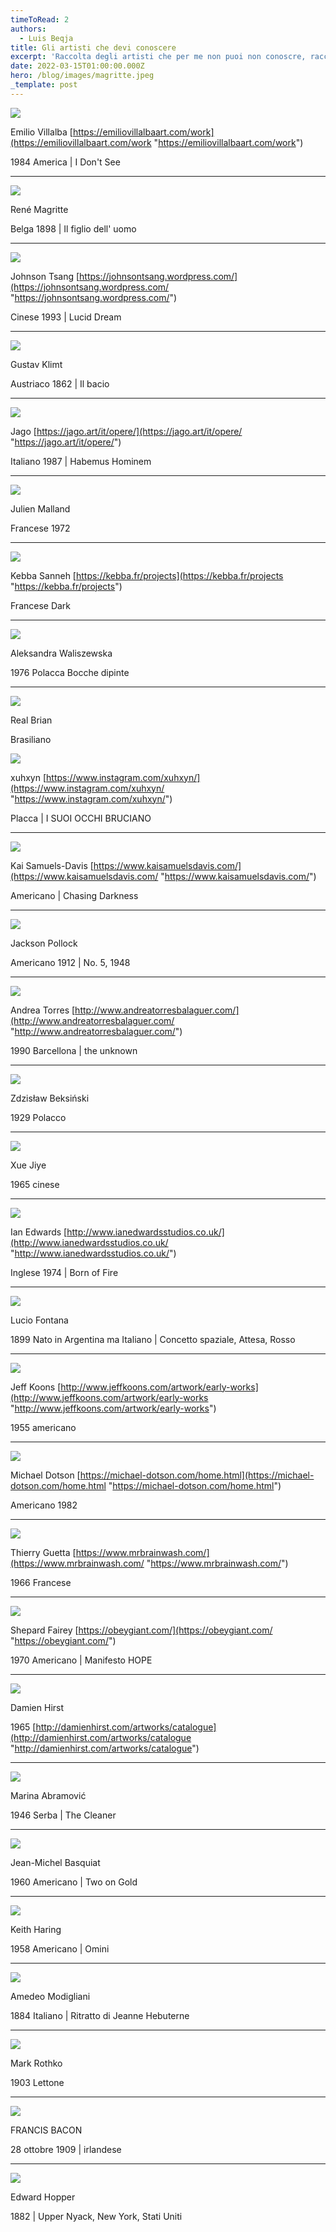 ```yaml
---
timeToRead: 2
authors:
  - Luis Beqja
title: Gli artisti che devi conoscere
excerpt: 'Raccolta degli artisti che per me non puoi non conoscre, raccolta personale.'
date: 2022-03-15T01:00:00.000Z
hero: /blog/images/magritte.jpeg
_template: post
---
```


![](/images/emilio-villalba.jpg)

Emilio Villalba [https://emiliovillalbaart.com/work](https://emiliovillalbaart.com/work "https://emiliovillalbaart.com/work")

1984 America | I Don't See

***

![](/images/magritte.jpeg)

René Magritte

Belga 1898 | Il figlio dell' uomo

***

![](/images/johnson-tsang-5.jpg)

Johnson Tsang [https://johnsontsang.wordpress.com/](https://johnsontsang.wordpress.com/ "https://johnsontsang.wordpress.com/")

Cinese 1993 | Lucid Dream

***

![](/images/klimt.jpg)

Gustav Klimt

Austriaco 1862 | Il bacio

***

![](/images/jago.jpg)

Jago [https://jago.art/it/opere/](https://jago.art/it/opere/ "https://jago.art/it/opere/")

Italiano 1987 | Habemus Hominem

***

![](/images/street-art-seth-globepainter-julien-malland-45__880.jpg)

Julien Malland

Francese 1972

***

![](/images/8e7b10c52d18b7027fe1bc6d0bcbd845.jpg)

Kebba Sanneh [https://kebba.fr/projects](https://kebba.fr/projects "https://kebba.fr/projects")

Francese Dark

***

![](/images/9a47e9b5e1c8f5bda087cbadb300ee8e.jpg)

Aleksandra Waliszewska

1976 Polacca Bocche dipinte

***

![](/images/1b10b703b970e587e4601cc6e6f7b24b.jpg)

Real Brian

Brasiliano

![](/images/whatsapp_image_2020-11-02_at_23-03-41.jpeg)

xuhxyn [https://www.instagram.com/xuhxyn/](https://www.instagram.com/xuhxyn/ "https://www.instagram.com/xuhxyn/")

Placca | I SUOI OCCHI BRUCIANO

***

![](/images/chasingdarkness.jpg)

Kai Samuels-Davis [https://www.kaisamuelsdavis.com/](https://www.kaisamuelsdavis.com/ "https://www.kaisamuelsdavis.com/")

Americano | Chasing Darkness

***

![](/images/no-5-1948-jackson-pollock.jpg)

Jackson Pollock

Americano 1912 | No. 5, 1948

***

![](/images/selfgoldenbrushsmall2.jpg)

Andrea Torres [http://www.andreatorresbalaguer.com/](http://www.andreatorresbalaguer.com/ "http://www.andreatorresbalaguer.com/")

1990 Barcellona | the unknown

***

![](/images/zdzisc582aw-beksic584ski-11.jpg)

Zdzisław Beksiński

1929 Polacco

***

![](/images/8.jpg)

Xue Jiye

1965 cinese

***

![](/images/born-of-fire-black-and-gold-sculptor-ian-edwards-contemporary-bronze-sculpture-portrait.jpg)

Ian Edwards [http://www.ianedwardsstudios.co.uk/](http://www.ianedwardsstudios.co.uk/ "http://www.ianedwardsstudios.co.uk/")

Inglese 1974 | Born of Fire

***

![](/images/0ad2fb283c54e3d104de1e2a8b367090j.jpg)

Lucio Fontana

1899 Nato in Argentina ma Italiano | Concetto spaziale, Attesa, Rosso

***

![](/images/jeff_koons_00-17.jpg)

Jeff Koons [http://www.jeffkoons.com/artwork/early-works](http://www.jeffkoons.com/artwork/early-works "http://www.jeffkoons.com/artwork/early-works")

1955 americano

***

![](/images/ny2014_dotson_michael_08.jpg)

Michael Dotson [https://michael-dotson.com/home.html](https://michael-dotson.com/home.html "https://michael-dotson.com/home.html")

Americano 1982

***

![](/images/mm_0919_cal_brainwash_works_well_together-1024x508.jpg)

Thierry Guetta [https://www.mrbrainwash.com/](https://www.mrbrainwash.com/ "https://www.mrbrainwash.com/")

1966 Francese

***

![](/images/120316-sd.jpg)

Shepard Fairey [https://obeygiant.com/](https://obeygiant.com/ "https://obeygiant.com/")

1970 Americano | Manifesto HOPE

***

![](/images/damien-hirst-shark2.jpg)

Damien Hirst

1965 [http://damienhirst.com/artworks/catalogue](http://damienhirst.com/artworks/catalogue "http://damienhirst.com/artworks/catalogue")

***

![](/images/121234.jpg)

Marina Abramović

1946 Serba | The Cleaner

***

![](/images/xl_basquiat_01141_168-169.jpg)

Jean-Michel Basquiat

1960 Americano | Two on Gold

***

![](/images/5037636e65dce63316f6f54c71303109.png)

Keith Haring

1958 Americano | Omini

***

![](/images/modigliani-jeanne-hebuterne.jpg)

Amedeo Modigliani

1884 Italiano | Ritratto di Jeanne Hebuterne

***

![](/images/fonte-markrothko-org_-796x1030.jpg)

Mark Rothko

1903 Lettone

***

![](/images/9048f6c6-7173-4d8a-80a2-491535b8431b_679n10069_b5mt5_df.jpg)

FRANCIS BACON

28 ottobre 1909 | irlandese

***

![](/images/edward-hopper-nighthawks-1942-the-art-institute-of-chicago.jpg)

Edward Hopper

1882 | Upper Nyack, New York, Stati Uniti
